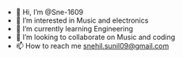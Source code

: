 - 👋 Hi, I’m @Sne-1609
- 👀 I’m interested in Music and electronics
- 🌱 I’m currently learning Engineering
- 💞️ I’m looking to collaborate on Music and coding
- 📫 How to reach me snehil.sunil09@gmail.com

<!---
Sne-1609/Sne-1609 is a ✨ special ✨ repository because its `README.md` (this file) appears on your GitHub profile.
You can click the Preview link to take a look at your changes.
--->
